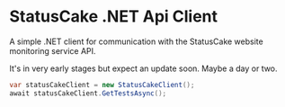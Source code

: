# StatusCake .NET Api Client
A simple .NET client for communication with the StatusCake website monitoring service API.

It's in very early stages but expect an update soon. Maybe a day or two.

```C#
var statusCakeClient = new StatusCakeClient();
await statusCakeClient.GetTestsAsync();
```
